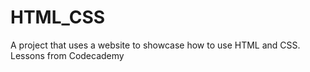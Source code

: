 # HTML_CSS
A project that uses a website to showcase how to use HTML and CSS. Lessons from Codecademy
